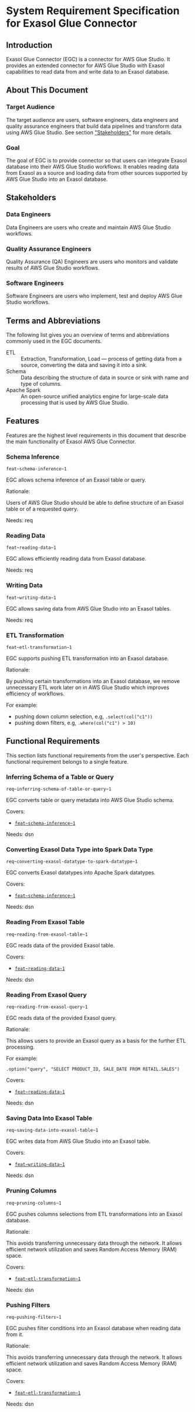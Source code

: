 # System Requirement Specification for Exasol Glue Connector

## Introduction

Exasol Glue Connector (EGC) is a connector for AWS Glue Studio. It provides an extended connector for AWS Glue Studio with Exasol capabilities to read data from and write data to an Exasol database.

## About This Document

### Target Audience

The target audience are users, software engineers, data engineers and quality assurance engineers that build data pipelines and transform data using AWS Glue Studio. See section ["Stakeholders"](#stakeholders) for more details.

### Goal

The goal of EGC is to provide connector so that users can integrate Exasol database into their AWS Glue Studio workflows. It enables reading data from Exasol as a source and loading data from other sources supported by AWS Glue Studio into an Exasol database.

## Stakeholders

### Data Engineers

Data Engineers are users who create and maintain AWS Glue Studio workflows.

### Quality Assurance Engineers

Quality Assurance (QA) Engineers are users who monitors and validate results of AWS Glue Studio workflows.

### Software Engineers

Software Engineers are users who implement, test and deploy AWS Glue Studio workflows.

## Terms and Abbreviations

The following list gives you an overview of terms and abbreviations commonly used in the EGC documents.

<dl>
<dt>ETL</dt><dd>Extraction, Transformation, Load &mdash; process of getting data from a source, converting the data and saving it into a sink.</dd>
<dt>Schema</dt><dd>Data describing the structure of data in source or sink with name and type of columns.</dd>
<dt>Apache Spark</dt><dd>An open-source unified analytics engine for large-scale data processing that is used by AWS Glue Studio.</dd>
</dl>

## Features

Features are the highest level requirements in this document that describe the main functionality of Exasol AWS Glue Connector.

### Schema Inference
`feat~schema-inference~1`

EGC allows schema inference of an Exasol table or query.

Rationale:

Users of AWS Glue Studio should be able to define structure of an Exasol table or of a requested query.

Needs: req

### Reading Data
`feat~reading-data~1`

EGC allows efficiently reading data from Exasol database.

Needs: req

### Writing Data
`feat~writing-data~1`

EGC allows saving data from AWS Glue Studio into an Exasol tables.

Needs: req

### ETL Transformation
`feat~etl-transformation~1`

EGC supports pushing ETL transformation into an Exasol database.

Rationale:

By pushing certain transformations into an Exasol database, we remove unnecessary ETL work later on in AWS Glue Studio which improves efficiency of workflows.

For example:

- pushing down column selection, e.g, `.select(col("c1"))`
- pushing down filters, e.g, `.where(col("c1") > 10)`

## Functional Requirements

This section lists functional requirements from the user's perspective. Each functional requirement belongs to a single feature.

### Inferring Schema of a Table or Query
`req~inferring-schema-of-table-or-query~1`

EGC converts table or query metadata into AWS Glue Studio schema.

Covers:

- [`feat~schema-inference~1`](#schema-inference)

Needs: dsn

### Converting Exasol Data Type into Spark Data Type
`req~converting-exasol-datatype-to-spark-datatype~1`

EGC converts Exasol datatypes into Apache Spark datatypes.

Covers:

- [`feat~schema-inference~1`](#schema-inference)

Needs: dsn

### Reading From Exasol Table
`req~reading-from-exasol-table~1`

EGC reads data of the provided Exasol table.

Covers:

- [`feat~reading-data~1`](#reading-data)

Needs: dsn

### Reading From Exasol Query
`req~reading-from-exasol-query~1`

EGC reads data of the provided Exasol query.

Rationale:

This allows users to provide an Exasol query as a basis for the further ETL processing.

For example:

```
.option("query", "SELECT PRODUCT_ID, SALE_DATE FROM RETAIL.SALES")
```

Covers:

- [`feat~reading-data~1`](#reading-data)

Needs: dsn

### Saving Data Into Exasol Table
`req~saving-data-into-exasol-table~1`

EGC writes data from AWS Glue Studio into an Exasol table.

Covers:

- [`feat~writing-data~1`](#writing-data)

Needs: dsn

### Pruning Columns
`req~pruning-columns~1`

EGC pushes columns selections from ETL transformations into an Exasol database.

Rationale:

This avoids transferring unnecessary data through the network. It allows efficient network utilization and saves Random Access Memory (RAM) space.

Covers:

- [`feat~etl-transformation~1`](#etl-transformation)

Needs: dsn

### Pushing Filters
`req~pushing-filters~1`

EGC pushes filter conditions into an Exasol database when reading data from it.

Rationale:

This avoids transferring unnecessary data through the network. It allows efficient network utilization and saves Random Access Memory (RAM) space.

Covers:

- [`feat~etl-transformation~1`](#etl-transformation)

Needs: dsn
